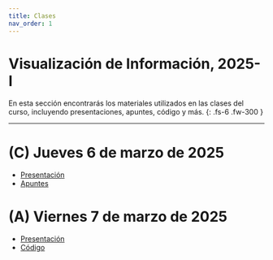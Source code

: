 ```yaml
---
title: Clases
nav_order: 1
---
```


# Visualización de Información, 2025-I

En esta sección encontrarás los materiales utilizados en las clases del curso, incluyendo presentaciones, apuntes, código y más.
{: .fs-6 .fw-300 }

---

# (C) Jueves 6 de marzo de 2025
- [Presentación](https://docs.google.com/presentation/d/12mQmJNBFKV4vEBPv6gaRRGTobFyEJS6ICmW57_8SHaE/edit)
- [Apuntes](https://docs.google.com/document/d/1Q9t7KXjZIGf0G5VbpvtaSQF_pMkVLsfqk-_wfmbsHKQ/edit)


# (A) Viernes 7 de marzo de 2025
- [Presentación](https://docs.google.com/presentation/d/1SspOrbNagDL_f3RBNZpkuPYNs3oYpe3g62G888yi2I4/edit)
- [Código](https://glitch.com/edit/#!/infovis-puc-codigo-ayudantia?path=1-intro-html%2Findex.html%3A1%3A0)
